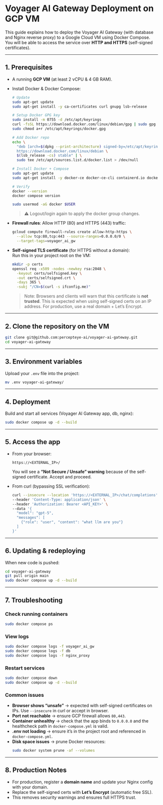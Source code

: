 # Voyager AI Gateway Deployment on GCP VM

This guide explains how to deploy the Voyager AI Gateway (with database and Nginx reverse proxy) to a Google Cloud VM using Docker Compose.  
You will be able to access the service over **HTTP and HTTPS** (self-signed certificates).

---

## 1. Prerequisites

- A running **GCP VM** (at least 2 vCPU & 4 GB RAM).
- Install Docker & Docker Compose:

  ```bash
  # Update
  sudo apt-get update
  sudo apt-get install -y ca-certificates curl gnupg lsb-release

  # Setup Docker GPG key
  sudo install -m 0755 -d /etc/apt/keyrings
  curl -fsSL https://download.docker.com/linux/debian/gpg | sudo gpg --dearmor -o /etc/apt/keyrings/docker.gpg
  sudo chmod a+r /etc/apt/keyrings/docker.gpg

  # Add Docker repo
  echo \
    "deb [arch=$(dpkg --print-architecture) signed-by=/etc/apt/keyrings/docker.gpg] \
    https://download.docker.com/linux/debian \
    $(lsb_release -cs) stable" | \
    sudo tee /etc/apt/sources.list.d/docker.list > /dev/null

  # Install Docker + Compose
  sudo apt-get update
  sudo apt-get install -y docker-ce docker-ce-cli containerd.io docker-buildx-plugin docker-compose-plugin

  # Verify
  docker --version
  docker compose version

  sudo usermod -aG docker $USER
  ```

  > ⚠️ Logout/login again to apply the docker group changes.

- **Firewall rules**: Allow HTTP (80) and HTTPS (443) traffic:

  ```bash
  gcloud compute firewall-rules create allow-http-https \
    --allow tcp:80,tcp:443 --source-ranges=0.0.0.0/0 \
    --target-tags=voyager_ai_gw
  ```

- **Self-signed TLS certificate** (for HTTPS without a domain):  
  Run this in your project root on the VM:

  ```bash
  mkdir -p certs
  openssl req -x509 -nodes -newkey rsa:2048 \
    -keyout certs/selfsigned.key \
    -out certs/selfsigned.crt \
    -days 365 \
    -subj "/CN=$(curl -s ifconfig.me)"
  ```

  > Note: Browsers and clients will warn that this certificate is **not trusted**. This is expected when using self-signed certs on an IP address. For production, use a real domain + Let’s Encrypt.

---

## 2. Clone the repository on the VM

```bash
git clone git@github.com:percepteye-ai/voyager-ai-gateway.git
cd voyager-ai-gateway
```

---

## 3. Environment variables

Upload your `.env` file into the project:

```bash
mv .env voyager-ai-gateway/
```

---

## 4. Deployment

Build and start all services (Voyager AI Gateway app, db, nginx):

```bash
sudo docker compose up -d --build
```

---

## 5. Access the app

- From your browser:

  ```
  https://<EXTERNAL_IP>/
  ```

  You will see a **“Not Secure / Unsafe” warning** because of the self-signed certificate. Accept and proceed.

- From curl (bypassing SSL verification):

  ```bash
  curl --insecure --location 'https://<EXTERNAL_IP>/chat/completions' \
  --header 'Content-Type: application/json' \
  --header 'Authorization: Bearer <API_KEY>' \
  --data '{
    "model": "gpt-5",
    "messages": [
      {"role": "user", "content": "what llm are you"}
    ]
  }'
  ```

---

## 6. Updating & redeploying

When new code is pushed:

```bash
cd voyager-ai-gateway
git pull origin main
sudo docker compose up -d --build
```

---

## 7. Troubleshooting

### Check running containers

```bash
sudo docker compose ps
```

### View logs

```bash
sudo docker compose logs -f voyager_ai_gw
sudo docker compose logs -f db
sudo docker compose logs -f nginx_proxy
```

### Restart services

```bash
sudo docker compose down
sudo docker compose up -d --build
```

### Common issues

- **Browser shows “unsafe”** → expected with self-signed certificates on IPs. Use `--insecure` in curl or accept in browser.
- **Port not reachable** → ensure GCP firewall allows `80,443`.
- **Container unhealthy** → check that the app binds to `0.0.0.0` and the healthcheck path in `docker-compose.yml` is valid.
- **.env not loading** → ensure it’s in the project root and referenced in `docker-compose.yml`.
- **Disk space issues** → prune Docker resources:
  ```bash
  sudo docker system prune -af --volumes
  ```

---

## 8. Production Notes

- For production, register a **domain name** and update your Nginx config with your domain.
- Replace the self-signed certs with **Let’s Encrypt** (automatic free SSL).
- This removes security warnings and ensures full HTTPS trust.
